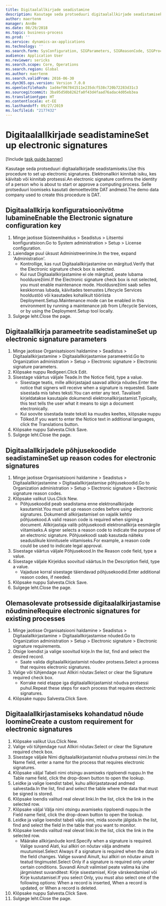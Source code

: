 ```yaml
---
title: Digitaalallkirjade seadistamine
description: Kasutage seda protseduuri digitaalallkirjade seadistamiseks.
author: maertenm
manager: AnnBe
ms.date: 08/29/2018
ms.topic: business-process
ms.prod: ''
ms.service: dynamics-ax-applications
ms.technology: ''
ms.search.form: SysConfiguration, SIGParameters, SIGReasonCode, SIGProcSetup
audience: Application User
ms.reviewer: sericks
ms.search.scope: Core, Operations
ms.search.region: Global
ms.author: maertenm
ms.search.validFrom: 2016-06-30
ms.dyn365.ops.version: Version 7.0.0
ms.openlocfilehash: 1ad4ef067841511e235dcf538c720b72283d31c3
ms.sourcegitcommit: 3ba95d50b8262fa0f43d4faad76adac4d05eb3ea
ms.translationtype: HT
ms.contentlocale: et-EE
ms.lasthandoff: 09/27/2019
ms.locfileid: "2177432"
---
```

# <a name="set-up-electronic-signatures"></a><span data-ttu-id="5a8c7-103">Digitaalallkirjade seadistamine</span><span class="sxs-lookup"><span data-stu-id="5a8c7-103">Set up electronic signatures</span></span>

[!include [task guide banner](../../includes/task-guide-banner.md)]

<span data-ttu-id="5a8c7-104">Kasutage seda protseduuri digitaalallkirjade seadistamiseks.</span><span class="sxs-lookup"><span data-stu-id="5a8c7-104">Use this procedure to set up electronic signatures.</span></span> <span data-ttu-id="5a8c7-105">Elektronallkiri kinnitab isiku, kes käivitab või kinnitab protsessi.</span><span class="sxs-lookup"><span data-stu-id="5a8c7-105">An electronic signature confirms the identity of a person who is about to start or approve a computing process.</span></span> <span data-ttu-id="5a8c7-106">Selle protseduuri loomiseks kasutati demoettevõtte DAT andmeid.</span><span class="sxs-lookup"><span data-stu-id="5a8c7-106">The demo data company used to create this procedure is DAT.</span></span>


## <a name="enable-the-electronic-signature-configuration-key"></a><span data-ttu-id="5a8c7-107">Digitaalallkirja konfiguratsioonivõtme lubamine</span><span class="sxs-lookup"><span data-stu-id="5a8c7-107">Enable the Electronic signature configuration key</span></span>
1. <span data-ttu-id="5a8c7-108">Minge jaotisse Süsteemihaldus > Seadistus > Litsentsi konfiguratsioon.</span><span class="sxs-lookup"><span data-stu-id="5a8c7-108">Go to System administration > Setup > License configuration.</span></span>
2. <span data-ttu-id="5a8c7-109">Laiendage puul üksust Administreerimine.</span><span class="sxs-lookup"><span data-stu-id="5a8c7-109">In the tree, expand 'Administration'.</span></span>
    * <span data-ttu-id="5a8c7-110">Kontrollige, kas ruut Digitaalallkirjastamine on märgitud.</span><span class="sxs-lookup"><span data-stu-id="5a8c7-110">Verify that the Electronic signature check box is selected.</span></span>  
    * <span data-ttu-id="5a8c7-111">Kui ruut Digitaalallkirjastamine ei ole märgitud, peate lubama hooldusrežiimi.</span><span class="sxs-lookup"><span data-stu-id="5a8c7-111">If the Electronic signature check box is not selected, you must enable maintenance mode.</span></span> <span data-ttu-id="5a8c7-112">Hooldusrežiimi saab selles keskkonnas lubada, käivitades teenustes Lifecycle Services hooldustöö või kasutades kohalikult tööriista Deployment.Setup.</span><span class="sxs-lookup"><span data-stu-id="5a8c7-112">Maintenance mode can be enabled in this environment by running a maintenance job from Lifecycle Services, or by using the Deployment.Setup tool locally.</span></span>  
3. <span data-ttu-id="5a8c7-113">Sulgege leht.</span><span class="sxs-lookup"><span data-stu-id="5a8c7-113">Close the page.</span></span>

## <a name="set-up-electronic-signature-parameters"></a><span data-ttu-id="5a8c7-114">Digitaalallkirja parameetrite seadistamine</span><span class="sxs-lookup"><span data-stu-id="5a8c7-114">Set up electronic signature parameters</span></span>
1. <span data-ttu-id="5a8c7-115">Minge jaotisse Organisatsiooni haldamine > Seadistus > Digitaalallkirjastamine > Digitaalallkirjastamise parameetrid.</span><span class="sxs-lookup"><span data-stu-id="5a8c7-115">Go to Organization administration > Setup > Electronic signature > Electronic signature parameters.</span></span>
2. <span data-ttu-id="5a8c7-116">Klõpsake nuppu Redigeeri.</span><span class="sxs-lookup"><span data-stu-id="5a8c7-116">Click Edit.</span></span>
3. <span data-ttu-id="5a8c7-117">Sisestage väärtus väljale Teade.</span><span class="sxs-lookup"><span data-stu-id="5a8c7-117">In the Notice field, type a value.</span></span>
    * <span data-ttu-id="5a8c7-118">Sisestage teatis, mille allkirjastajad saavad allkirja nõudes.</span><span class="sxs-lookup"><span data-stu-id="5a8c7-118">Enter the notice that signers will receive when a signature is requested.</span></span> <span data-ttu-id="5a8c7-119">Saate sisestada mis tahes teksti.</span><span class="sxs-lookup"><span data-stu-id="5a8c7-119">You can enter any text.</span></span> <span data-ttu-id="5a8c7-120">Tavaliselt kirjeldatakse kasutajale dokumendi elektronallkirjastamist.</span><span class="sxs-lookup"><span data-stu-id="5a8c7-120">Typically, this text tells the user what it means to sign a document electronically.</span></span>  
    * <span data-ttu-id="5a8c7-121">Kui soovite sisestada teate teksti ka muudes keeltes, klõpsake nuppu Tõlked.</span><span class="sxs-lookup"><span data-stu-id="5a8c7-121">If you want to enter the Notice text in additional languages, click the Translations button.</span></span>  
4. <span data-ttu-id="5a8c7-122">Klõpsake nuppu Salvesta.</span><span class="sxs-lookup"><span data-stu-id="5a8c7-122">Click Save.</span></span>
5. <span data-ttu-id="5a8c7-123">Sulgege leht.</span><span class="sxs-lookup"><span data-stu-id="5a8c7-123">Close the page.</span></span>

## <a name="set-up-reason-codes-for-electronic-signatures"></a><span data-ttu-id="5a8c7-124">Digitaalallkirjadele põhjusekoodide seadistamine</span><span class="sxs-lookup"><span data-stu-id="5a8c7-124">Set up reason codes for electronic signatures</span></span>
1. <span data-ttu-id="5a8c7-125">Minge jaotisse Organisatsiooni haldamine > Seadistus > Digitaalallkirjastamine > Digitaalallkirjastamise põhjusekoodid.</span><span class="sxs-lookup"><span data-stu-id="5a8c7-125">Go to Organization administration > Setup > Electronic signature > Electronic signature reason codes.</span></span>
2. <span data-ttu-id="5a8c7-126">Klõpsake valikut Uus.</span><span class="sxs-lookup"><span data-stu-id="5a8c7-126">Click New.</span></span>
    * <span data-ttu-id="5a8c7-127">Põhjusekoodid peab seadistama enne elektronallkirjade kasutamist.</span><span class="sxs-lookup"><span data-stu-id="5a8c7-127">You must set up reason codes before using electronic signatures.</span></span> <span data-ttu-id="5a8c7-128">Dokumendi allkirjastamisel on vajalik kehtiv põhjusekood.</span><span class="sxs-lookup"><span data-stu-id="5a8c7-128">A valid reason code is required when signing a document.</span></span>     <span data-ttu-id="5a8c7-129">Allkirjastaja valib põhjusekoodi elektronallkirja eesmärgile viitamiseks.</span><span class="sxs-lookup"><span data-stu-id="5a8c7-129">A signer selects a reason code to indicate the purpose of an electronic signature.</span></span> <span data-ttu-id="5a8c7-130">Põhjusekoodi saab kasutada näiteks seaduslikule kinnitusele viitamiseks.</span><span class="sxs-lookup"><span data-stu-id="5a8c7-130">For example, a reason code could be used to indicate legal approval.</span></span>  
3. <span data-ttu-id="5a8c7-131">Sisestage väärtus väljale Põhjusekood.</span><span class="sxs-lookup"><span data-stu-id="5a8c7-131">In the Reason code field, type a value.</span></span>
4. <span data-ttu-id="5a8c7-132">Sisestage väljale Kirjeldus soovitud väärtus.</span><span class="sxs-lookup"><span data-stu-id="5a8c7-132">In the Description field, type a value.</span></span>
    * <span data-ttu-id="5a8c7-133">Vajaduse korral sisestage täiendavad põhjusekoodid.</span><span class="sxs-lookup"><span data-stu-id="5a8c7-133">Enter additional reason codes, if needed.</span></span>  
5. <span data-ttu-id="5a8c7-134">Klõpsake nuppu Salvesta.</span><span class="sxs-lookup"><span data-stu-id="5a8c7-134">Click Save.</span></span>
6. <span data-ttu-id="5a8c7-135">Sulgege leht.</span><span class="sxs-lookup"><span data-stu-id="5a8c7-135">Close the page.</span></span>

## <a name="require-electronic-signatures-for-existing-processes"></a><span data-ttu-id="5a8c7-136">Olemasolevate protsesside digitaalalkirjastamise nõudmine</span><span class="sxs-lookup"><span data-stu-id="5a8c7-136">Require electronic signatures for existing processes</span></span>
1. <span data-ttu-id="5a8c7-137">Minge jaotisse Organisatsiooni haldamine > Seadistus > Digitaalallkirjastamine > Digitaalallkirjastamise nõuded.</span><span class="sxs-lookup"><span data-stu-id="5a8c7-137">Go to Organization administration > Setup > Electronic signature > Electronic signature requirements.</span></span>
2. <span data-ttu-id="5a8c7-138">Otsige loendist ja valige soovitud kirje.</span><span class="sxs-lookup"><span data-stu-id="5a8c7-138">In the list, find and select the desired record.</span></span>
    * <span data-ttu-id="5a8c7-139">Saate valida digitaalallkirjastamist nõudev protsess.</span><span class="sxs-lookup"><span data-stu-id="5a8c7-139">Select a process that requires electronic signatures.</span></span>  
3. <span data-ttu-id="5a8c7-140">Valige või tühjendage ruut Allkiri nõutav.</span><span class="sxs-lookup"><span data-stu-id="5a8c7-140">Select or clear the Signature required check box.</span></span>
    * <span data-ttu-id="5a8c7-141">Korrake neid etappe iga digitaalallkirjastamist nõudva protsessi puhul.</span><span class="sxs-lookup"><span data-stu-id="5a8c7-141">Repeat these steps for each process that requires electronic signatures.</span></span>  
4. <span data-ttu-id="5a8c7-142">Klõpsake nuppu Salvesta.</span><span class="sxs-lookup"><span data-stu-id="5a8c7-142">Click Save.</span></span>

## <a name="create-a-custom-requirement-for-electronic-signatures"></a><span data-ttu-id="5a8c7-143">Digitaalallkirjastamiseks kohandatud nõude loomine</span><span class="sxs-lookup"><span data-stu-id="5a8c7-143">Create a custom requirement for electronic signatures</span></span>
1. <span data-ttu-id="5a8c7-144">Klõpsake valikut Uus.</span><span class="sxs-lookup"><span data-stu-id="5a8c7-144">Click New.</span></span>
2. <span data-ttu-id="5a8c7-145">Valige või tühjendage ruut Allkiri nõutav.</span><span class="sxs-lookup"><span data-stu-id="5a8c7-145">Select or clear the Signature required check box.</span></span>
3. <span data-ttu-id="5a8c7-146">Sisestage väljale Nimi digitaalallkirjastamist nõudva protsessi nimi.</span><span class="sxs-lookup"><span data-stu-id="5a8c7-146">In the Name field, enter a name for the process that requires electronic signatures.</span></span>
4. <span data-ttu-id="5a8c7-147">Klõpsake väljal Tabeli nimi otsingu avamiseks ripploendi nuppu.</span><span class="sxs-lookup"><span data-stu-id="5a8c7-147">In the Table name field, click the drop-down button to open the lookup.</span></span>
5. <span data-ttu-id="5a8c7-148">Leidke ja valige loendist tabel, kuhu allkirjastatavad andmed salvestada.</span><span class="sxs-lookup"><span data-stu-id="5a8c7-148">In the list, find and select the table where the data that must be signed is stored.</span></span>
6. <span data-ttu-id="5a8c7-149">Klõpsake loendis valitud real olevat linki.</span><span class="sxs-lookup"><span data-stu-id="5a8c7-149">In the list, click the link in the selected row.</span></span>
7. <span data-ttu-id="5a8c7-150">Klõpsake väljal Välja nimi otsingu avamiseks ripploendi nuppu.</span><span class="sxs-lookup"><span data-stu-id="5a8c7-150">In the Field name field, click the drop-down button to open the lookup.</span></span>
8. <span data-ttu-id="5a8c7-151">Leidke ja valige loendist tabeli välja nimi, mida soovite jälgida.</span><span class="sxs-lookup"><span data-stu-id="5a8c7-151">In the list, find and select the field in the table that you want to monitor.</span></span>
9. <span data-ttu-id="5a8c7-152">Klõpsake loendis valitud real olevat linki.</span><span class="sxs-lookup"><span data-stu-id="5a8c7-152">In the list, click the link in the selected row.</span></span>
    * <span data-ttu-id="5a8c7-153">Määrake allkirjanõude kord.</span><span class="sxs-lookup"><span data-stu-id="5a8c7-153">Specify when a signature is required.</span></span>     <span data-ttu-id="5a8c7-154">Valige suvand Alati, kui allkiri on nõutav välja andmete muutumisel.</span><span class="sxs-lookup"><span data-stu-id="5a8c7-154">Select Always if a signature is required when the data in the field changes.</span></span>     <span data-ttu-id="5a8c7-155">Valige suvand Ainult, kui allkiri on nõutav ainult teatud tingimustel.</span><span class="sxs-lookup"><span data-stu-id="5a8c7-155">Select Only if a signature is required only under certain conditions.</span></span> <span data-ttu-id="5a8c7-156">Suvandi Ainult valimisel peate valima ka ühe järgmistest suvanditest: Kirje sisestamisel, Kirje värskendamisel või Kirje kustutamisel.</span><span class="sxs-lookup"><span data-stu-id="5a8c7-156">If you select Only, you must also select one of the following options: When a record is inserted, When a record is updated, or When a record is deleted.</span></span>  
10. <span data-ttu-id="5a8c7-157">Klõpsake nuppu Salvesta.</span><span class="sxs-lookup"><span data-stu-id="5a8c7-157">Click Save.</span></span>
11. <span data-ttu-id="5a8c7-158">Sulgege leht.</span><span class="sxs-lookup"><span data-stu-id="5a8c7-158">Close the page.</span></span>

